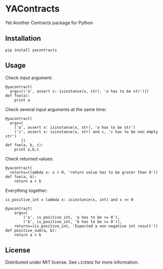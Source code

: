 # YAContracts
Yet Another Contracts package for Python

## Installation
```
pip install yacontracts
```

## Usage
Check input argument:
```
@yacontract(
  args=[('a', assert x: isinstance(x, str), 'a has to be str')])
def foo(a):
    print a
```

Check several input arguments at the same time:
```
@yacontract(
  args=[
    ('a', assert x: isinstance(x, str), 'a has to be str')
    ('c', assert x: isinstance(x, str) and c, 'c has to be non empty str')
       ])
def foo(a, b, c):
    print a,b,c
```

Check returned values:
```
@yacontract(
  returns=(lambda x: x > 0, 'return value has to be grater than 0'))
def foo(a, b):
    return a + b
```

Everything together:
```
is_positive_int = lambda x: isinstance(x, int) and x >= 0

@yacontract(
    args=[
        ('a', is_positive_int, 'a has to be >= 0'),
        ('b', is_positive_int, 'b has to be >= 0')],
    returns=(is_positive_int, 'Expected a non negative int result'))
def positive_sum(a, b):
    return a + b
```

## License
Distributed under MIT license. See `LICENSE` for more information.
